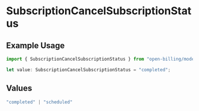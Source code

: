 # SubscriptionCancelSubscriptionStatus

## Example Usage

```typescript
import { SubscriptionCancelSubscriptionStatus } from "open-billing/models/operations";

let value: SubscriptionCancelSubscriptionStatus = "completed";
```

## Values

```typescript
"completed" | "scheduled"
```